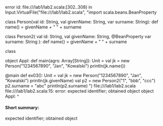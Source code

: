 error id: file://<WORKSPACE>/lab1/lab2.scala:[302..308) in Input.VirtualFile("file://<WORKSPACE>/lab1/lab2.scala", "import scala.beans.BeanProperty

class Person(val id: String, val givenName: String, var surname: String):
  def name() = givenName + " " + surname

class Person2(
    val id: String,
    val givenName: String,
    @BeanProperty var surname: String
):
  def name() = givenName + " " + surname

class 

object Appl:
  def main(agrs: Array[String]): Unit =
    val jk = new Person("1234567890", "Jan", "Kowalski")
    println(jk.name())

@main def ex03(): Unit =
  val jk = new Person("1234567890", "Jan", "Kowalski")
  println(jk.givenName)
  val p2 = new Person2("1", "bbb", "ccc")
  p2.surname = "abc"
  println(p2.surname)
")
file://<WORKSPACE>/lab1/lab2.scala
file://<WORKSPACE>/lab1/lab2.scala:15: error: expected identifier; obtained object
object Appl:
^
#### Short summary: 

expected identifier; obtained object